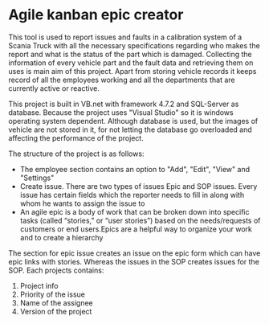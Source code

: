 # Agile kanban epic creator

This tool is used to report issues and faults in a calibration system of a Scania Truck with all the necessary specifications regarding who makes the report and what is the status of the part which is damaged. Collecting the information of every vehicle part and the  fault data and retrieving them on uses is main aim of this project. Apart from storing vehicle records it keeps record of all the employees working and all the departments that are currently active or reactive.

This project is built in VB.net with framework 4.7.2 and SQL-Server as database. Because the project uses "Visual Studio" so it is windows operating system dependent. Although database is used, but the images of vehicle are not stored in it, for not letting the database go overloaded and affecting the performance of the project.

The structure of the project is as follows:

<ul>
<li>The employee section contains an option to "Add", "Edit", "View" and "Settings"</li>
<li>Create issue. There are two types of issues Epic and SOP issues. Every issue has certain fields which the reporter needs to fill in along with whom he wants to assign the issue to<?li>
<li>An agile epic is a body of work that can be broken down into specific tasks (called “stories,” or “user stories”) based on the needs/requests of customers or end users.Epics are a helpful way to organize your work and to create a hierarchy </li>
</ul>

The section for epic issue creates an issue on the epic form which can have epic links with stories. Whereas the issues in the SOP creates issues for the SOP. Each projects contains:

<ol>
<li>Project info</li>
<li>Priority of the issue</li>
<li>Name of the assignee</li>
<li>Version of the project</li>
</ol>
